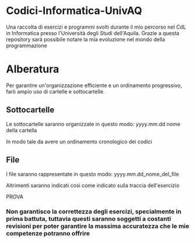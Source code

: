 # Codici-Informatica-UnivAQ
Una raccolta di esercizi e programmi svolti durante il mio percorso nel CdL in Informatica presso l'Università degli Studi dell'Aquila.
Grazie a questa repository sarà possibile notare la mia evoluzione nel mondo della programmazione


# Alberatura
Per garantire un'organizzazione efficiente e un ordinamento progressivo, farò ampio uso di cartelle e sottocartelle.

## Sottocartelle
Le sottocartelle saranno organizzate in questo modo:
yyyy.mm.dd nome della cartella

In modo tale da avere un ordinamento cronologico dei codici

## File
I file saranno rappresentate in questo modo:
yyyy.mm.dd_nome_del_file

Altrimenti saranno indicati così come indicato sulla traccia dell'esercizio

PROVA

### Non garantisco la correttezza degli esercizi, specialmente in prima battuta, tuttavia questi saranno soggetti a costanti revisioni per poter garantire la massima accuratezza che le mie competenze potranno offrire
